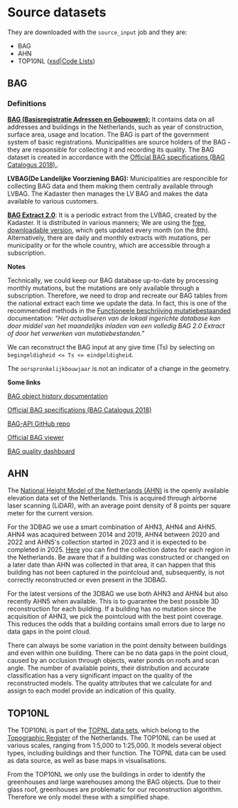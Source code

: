 # Source datasets

They are downloaded with the `source_input` job and they are:

- BAG  
- AHN
- TOP10NL ([xsd](https://register.geostandaarden.nl/gmlapplicatieschema/top10nl/1.2.0/top10nl.xsd)|[Code Lists](https://register.geostandaarden.nl/waardelijst/top10nl/20190708))


## BAG

### Definitions

[**BAG (Basisregistratie Adressen en Gebouwen):**](https://www.kadaster.nl/zakelijk/registraties/basisregistraties/bag/over-bag) It contains data on all addresses and buildings in the Netherlands, such as year of construction, surface area, usage and location. The BAG is part of the government system of basic registrations. Municipalities are source holders of the BAG -  they are responsible for collecting it and recording its quality. The BAG dataset is created in accordance with the [Official BAG specifications (BAG Catalogus 2018).](https://www.geobasisregistraties.nl/documenten/publicatie/2018/03/12/catalogus-2018). 

**LVBAG(De Landelijke Voorziening BAG):** Municipalities are responcible for collecting BAG data and them making them centrally available through LVBAG. The Kadaster then manages the LV BAG and makes the data available to various customers. 

[**BAG Extract 2.0**](https://www.kadaster.nl/zakelijk/producten/adressen-en-gebouwen/bag-2.0-extract): It is a periodic extract from the LVBAG, created by the Kadaster. It is distributed in various manners; We are using the [free, downloadable version](https://www.kadaster.nl/-/kosteloze-download-bag-2-0-extract), which gets updated every month (on the 8th). Alternatively, there are daily and monthly extracts with mutations, per municipality or for the whole country, which are accessible through a subscription.

**Notes**

Technically, we could keep our BAG database up-to-date by processing monthly mutations, but the mutations are only available through a subscription. Therefore, we need to drop and recreate our BAG tables from the national extract each time we update the data. In fact, this is one of the recommended methods in the [Functioneele beschrijving mutatiebestaanded](https://www.kadaster.nl/-/functionele-beschrijving-mutatiebestanden) documentation: *"Het actualiseren van de lokaal ingerichte database kan door middel van het maandelijks inladen van een volledig BAG 2.0 Extract of door het verwerken van mutatiebestanden."*

We can reconstruct the BAG input at any give time (Ts) by selecting on `begingeldigheid <= Ts <= eindgeldigheid`.

The `oorspronkelijkbouwjaar` is not an indicator of a change in the geometry.

**Some links**

[BAG object history documentation](https://www.kadaster.nl/-/specificatie-bag-historiemodel)

[Official BAG specifications (BAG Catalogus 2018)](https://www.geobasisregistraties.nl/documenten/publicatie/2018/03/12/catalogus-2018)

[BAG-API GitHub repo](https://github.com/lvbag/BAG-API)

[Official BAG viewer](https://bagviewer.kadaster.nl/lvbag/bag-viewer/)

[BAG quality dashboard](https://www.kadaster.nl/zakelijk/registraties/basisregistraties/bag/bag-voor-afnemers/bag-kwaliteitsdashboard-voor-afnemers)

## AHN

The [National Height Model of the Netherlands (AHN)](https://www.ahn.nl/) is the openly available elevation data set of the Netherlands. This is acquired through airborne laser scanning (LiDAR), with an average point density of 8 points per square meter for the current version.

For the 3DBAG we use a smart combination of AHN3, AHN4 and AHN5. AHN4 was acaquired between 2014 and 2019, AHN4 between 2020 and 2022 and AHN5's collection started in 2023 and it is expected to be completed in 2025. [Here](https://www.ahn.nl/historie) you can find the collection dates for each region in the Netherlands. Be aware that if a building was constructed or changed on a later date than AHN was collected in that area, it can happen that this building has not been captured in the pointcloud and, subsequently, is not correctly reconstructed or even present in the 3DBAG.

For the latest versions of the 3DBAG we use both AHN3 and AHN4 but also recently AHN5 when available. This is to guarantee the best possible 3D reconstruction for each building. If a building has no mutation since the acquisition of AHN3, we pick the pointcloud with the best point coverage. This reduces the odds that a building contains small errors due to large no data gaps in the point cloud.

There can always be some variation in the point density between buildings and even within one building. There can be no data gaps in the point cloud, caused by an occlusion through objects, water ponds on roofs and scan angle. The number of available points, their distribution and accurate classification has a very significant impact on the quality of the reconstructed models. The quality attributes that we calculate for and assign to each model provide an indication of this quality.

## TOP10NL

The TOP10NL is part of the [TOPNL data sets](https://www.kadaster.nl/zakelijk/producten/geo-informatie/topnl), which belong to the [Topographic Register](https://www.kadaster.nl/zakelijk/registraties/basisregistraties/brt) of the Netherlands. The TOP10NL can be used at various scales, ranging from 1:5,000 to 1:25,000. It models several object types, including buildings and their function. The TOPNL data can be used as data source, as well as base maps in visualisations.

From the TOP10NL we only use the buildings in order to identify the greenhouses and large warehouses among the BAG objects. Due to their glass roof, greenhouses are problematic for our reconstruction algorithm. Therefore we only model these with a simplified shape.

